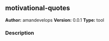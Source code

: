 ## motivational-quotes

**Author:** amandevelops
**Version:** 0.0.1
**Type:** tool

### Description



